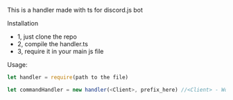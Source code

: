 This is a handler made with ts for discord.js bot

Installation
* 1, just clone the repo
* 2, compile the handler.ts
* 3, require it in your main js file

Usage:
```ts
let handler = require(path to the file)
```
```ts
let commandHandler = new handler(<Client>, prefix_here) //<Client> - Would be the client class from djs
```
